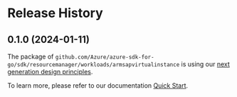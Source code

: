 # Release History

## 0.1.0 (2024-01-11)

The package of `github.com/Azure/azure-sdk-for-go/sdk/resourcemanager/workloads/armsapvirtualinstance` is using our [next generation design principles](https://azure.github.io/azure-sdk/general_introduction.html).

To learn more, please refer to our documentation [Quick Start](https://aka.ms/azsdk/go/mgmt).